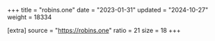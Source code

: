 +++
title = "robins.one"
date = "2023-01-31"
updated = "2024-10-27"
weight = 18334

[extra]
source = "https://robins.one"
ratio = 21
size = 18
+++
